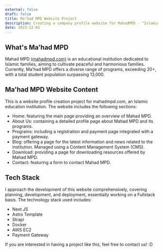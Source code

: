 ```yaml
---
external: false
draft: false
title: Ma'had MPD Website Project
description: Creating a company profile website for MahadMPD - "Islamic Education Institution
date: 2023-12-01
---
```


## What's Ma'had MPD
Mahad MPD [(mahadmpd.com)](https://mahadmpd.com) is an educational institution dedicated to Islamic families, aiming to cultivate peaceful and harmonious families. Currently, Ma'had MPD offers a diverse range of programs, exceeding 20+, with a total student population surpassing 13,000.

## Ma'had MPD Website Content
This is a website profile creation project for mahadmpd.com, an Islamic education institution. The website includes the following sections:
- Home: featuring the main page providing an overview of Mahad MPD.
- About Us: containing a detailed profile page about Mahad MPD and its programs.
- Programs: including a registration and payment page integrated with a payment gateway.
- Blog: offering a page for the latest information and news related to the institution. Managed using a Content Management System (CMS).
- Download: providing a page for downloading resources offered by Mahad MPD.
- Contact: featuring a form to contact Mahad MPD.

## Tech Stack
I approach the development of this website comprehensively, covering planning, development, and deployment, essentially working on a Fullstack basis. The technology stack used includes:
- Next.JS
- Astro Template
- Strapi
- Docker
- AWS EC2
- Payment Gateway

If you are interested in having a project like this, feel free to contact us! :D